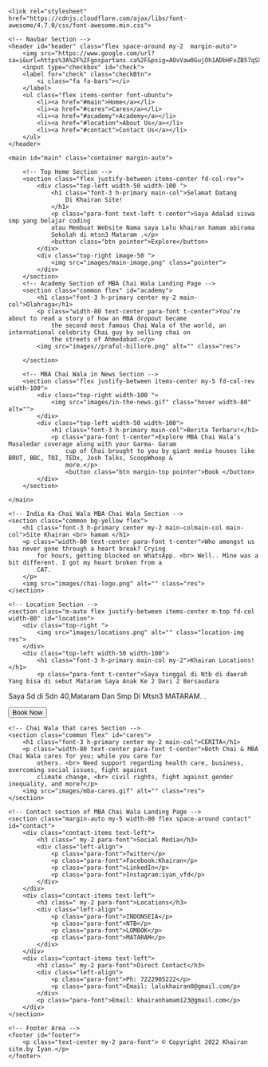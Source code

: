 
<html lang="en">

<head>
    <meta charset="UTF-8">
    <meta http-equiv="X-UA-Compatible" content="IE=edge">
    <meta name="viewport" content="width=device-width, initial-scale=1.0">
    <title>Khairan.site.com</title>
    <link rel="stylesheet" href="style.css">
    <link rel="stylesheet" media="screen and (max-width: 724px)" href="responsive.css">

    <link rel="stylesheet" href="https://cdnjs.cloudflare.com/ajax/libs/font-awesome/4.7.0/css/font-awesome.min.css">
</head>

<body>

    <!-- Navbar Section -->
    <header id="header" class="flex space-around my-2  margin-auto">
        <img src="https://www.google.com/url?sa=i&url=https%3A%2F%2Fgospartans.ca%2F&psig=AOvVaw0GujOh1ADbHFxZB57qSXiM&ust=1691141906863000&source=images&cd=vfe&opi=89978449&ved=0CBEQjRxqFwoTCPDbs9eYwIADFQAAAAAdAAAAABAF">
        <input type="checkbox" id="check">
        <label for="check" class="checkBtn">
            <i class="fa fa-bars"></i>
        </label>
        <ul class="flex items-center font-ubuntu">
            <li><a href="#main">Home</a></li>
            <li><a href="#cares">Cares</a></li>
            <li><a href="#academy">Academy</a></li>
            <li><a href="#location">About Us</a></li>
            <li><a href="#contact">Contact Us</a></li>
        </ul>
    </header>

    <main id="main" class="container margin-auto">

        <!-- Top Home Section -->
        <section class="flex justify-between items-center fd-col-rev">
            <div class="top-left width-50 width-100 ">
                <h1 class="font-3 h-primary main-col">Selamat Datang 
                    Di Khairan Site!
                </h1>
                <p class="para-font text-left t-center">Saya Adalad siswa smp yang belajar coding
                atau Membuat Website Nama saya Lalu khairan hamam abirama
                Sekolah di mtsn3 Mataram .</p>
                <button class="btn pointer">Explore</button>
            </div>
            <div class="top-right image-50 ">
                <img src="images/main-image.png" class="pointer">
            </div>
        </section>
        <!-- Academy Section of MBA Chai Wala Landing Page -->
        <section class="common flex" id="academy">
            <h1 class="font-3 h-primary center my-2 main-col">Olahraga</h1>
            <p class="width-80 text-center para-font t-center">You’re about to read a story of how an MBA dropout became
                the second most famous Chai Wala of the world, an international celebrity Chai guy by selling chai on
                the streets of Ahmedabad.</p>
            <img src="images//praful-billore.png" alt="" class="res">

        </section>

        <!-- MBA Chai Wala in News Section -->
        <section class="flex justify-between items-center my-5 fd-col-rev width-100">
            <div class="top-right width-100 ">
                <img src="images/in-the-news.gif" class="hover width-80" alt="">
            </div>
            <div class="top-left width-50 width-100">
                <h1 class="font-3 h-primary main-col">Berita Terbaru!</h1>
                <p class="para-font t-center">Explore MBA Chai Wala’s Masaledar coverage along with your Garma- Garam
                    cup of Chai brought to you by giant media houses like BRUT, BBC, TOI, TEDx, Josh Talks, ScoopWhoop &
                    more.</p>
                    <button class="btn margin-top pointer">Book </button>
            </div>
        </section>

    </main>

    <!-- India Ka Chai Wala MBA Chai Wala Section -->
    <section class="common bg-yellow flex">
        <h1 class="font-3 h-primary center my-2 main-colmain-col main-col">Site Khairan <br> hamam </h1>
        <p class="width-80 text-center para-font t-center">Who amongst us has never gone through a heart break? Crying
            for hours, getting blocked on WhatsApp. <br> Well.. Mine was a bit different. I got my heart broken from a
            CAT.
        </p>
        <img src="images/chai-logo.png" alt="" class="res">
    </section>

    <!-- Location Section -->
    <section class="m-auto flex justify-between items-center m-top fd-col width-80" id="location">
        <div class="top-right ">
            <img src="images/locations.png" alt="" class="location-img res">
        </div>
        <div class="top-left width-50 width-100">
            <h1 class="font-3 h-primary main-col my-2">Khairan Locations!</h1>
            <p class="para-font t-center">Saya tinggal di Ntb di daerah Yang bisa di sebut Mataram Saya Anak Ke 2 Dari 2 Bersaudara
   Saya Sd di Sdn 40,Mataram Dan Smp Di Mtsn3 MATARAM.             .</p>
        </div>
    </section>
    <button class="btn text-center pointer">Book Now</button>

    <!-- Chai Wala that cares Section -->
    <section class="common flex" id="cares">
        <h1 class="font-3 h-primary center my-2 main-col">CERITA</h1>
        <p class="width-80 text-center para-font t-center">Both Chai & MBA Chai Wala cares for you; while you care for
            others. <br> Need support regarding health care, business, overcoming social issues, fight against
            climate change, <br> civil rights, fight against gender inequality, and more?</p>
        <img src="images/mba-cares.gif" alt="" class="res">
    </section>

    <!-- Contact section of MBA Chai Wala Landing Page -->
    <section class="margin-auto my-5 width-80 flex space-around contact" id="contact">
        <div class="contact-items text-left">
            <h3 class=" my-2 para-font">Social Media</h3>
            <div class="left-align">
                <p class="para-font">Twitter</p>
                <p class="para-font">Facebook:Khairan</p>
                <p class="para-font">LinkedIn</p>
                <p class="para-font">Instagram:iyan_vfd</p>
            </div>
        </div>
        <div class="contact-items text-left">
            <h3 class=" my-2 para-font">Locations</h3>
            <div class="left-align">
                <p class="para-font">INDONSEIA</p>
                <p class="para-font">NTB</p>
                <p class="para-font">LOMBOK</p>
                <p class="para-font">MATARAM</p>
            </div>
        </div>
        <div class="contact-items text-left">
            <h3 class=" my-2 para-font">Direct Contact</h3>
            <div class="left-align">
                <p class="para-font">Ph: 7222905222</p>
                <p class="para-font">Email: lalukhairan0@gmail.com/p>
            </div>
            <p class="para-font">Email: khairanhamam123@gmail.com</p>
        </div>
    </section>

    <!-- Footer Area -->
    <footer id="footer">
        <p class="text-center my-2 para-font"> © Copyright 2022 Khairan site.by Iyan.</p>
    </footer>
</body>
</html>
